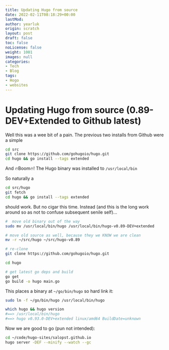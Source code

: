 ```yaml
---
title: Updating Hugo from source
date: 2022-02-11T08:18:29+00:00
lastMod: 
author: yearluk
origin: scratch
layout: post
draft: false
toc: false
noLicense: false
weight: 1001
images: null
categories:
- Tech
- Blog
tags:
- Hogo
- websites
---
```


# Updating Hugo from source (0.89-DEV+Extended to Github latest)

Well this was a wee bit of a pain. The previous two installs from Github were a simple

```bash
cd src
git clone https://github.com/gohugoio/hugo.git
cd hugo && go install --tags extended
```

And 🔥Boom🔥! The Hugo binary was installed to `/usr/local/bin`

So naturally a

```bash
cd src/hugo
git fetch
cd hugo && go install --tags extended
```

should work. But no cigar this time. Instead (and this is the long work around so as not to confuse subsequent senile self)...

```bash
#  move old binary out of the way
sudo mv /usr/local/bin/hugo /usr/local/bin/hugo-v0.89-DEV+extended

# move old source as well, because they we KNOW we are clean
mv -r ~/src/hugo ~/src/hugo-v0.89

# re-clone
git clone https://github.com/gohugoio/hugo.git

cd hugo

# get latest go deps and build
go get
go build -o hugo main.go
```

This places a binary at `~/go/bin/hugo` so hard link it:

```bash
sudo ln -f ~/go/bin/hugo /usr/local/bin/hugo

which hugo && hugo version
#==> /usr/local/bin/hugo
#==> hugo v0.93.0-DEV+extended linux/amd64 BuildDate=unknown
```

Now we are good to go (pun not intended):

```bash
cd ~/code/hugo-sites/salopst.github.io
hugo server -DEF --minify --watch --gc
```
